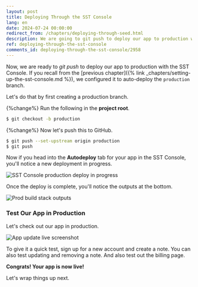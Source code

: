 ```yaml
---
layout: post
title: Deploying Through the SST Console
lang: en
date: 2024-07-24 00:00:00
redirect_from: /chapters/deploying-through-seed.html
description: We are going to git push to deploy our app to production with the SST Console.
ref: deploying-through-the-sst-console
comments_id: deploying-through-the-sst-console/2958
---
```


Now, we are ready to _git push_ to deploy our app to production with the SST Console. If you recall from the [previous chapter]({% link _chapters/setting-up-the-sst-console.md %}), we configured it to auto-deploy the `production` branch. 

Let's do that by first creating a production branch.

{%change%} Run the following in the **project root**.

```bash
$ git checkout -b production
```

{%change%} Now let's push this to GitHub.

```bash
$ git push --set-upstream origin production
$ git push
```

Now if you head into the **Autodeploy** tab for your app in the SST Console, you'll notice a new deployment in progress.

![SST Console production deploy in progress](/assets/part2/sst-console-production-deploy-in-progress.png)

Once the deploy is complete, you'll notice the outputs at the bottom.

![Prod build stack outputs](/assets/part2/prod-build-stack-outputs.png)

### Test Our App in Production

Let's check out our app in production.

![App update live screenshot](/assets/part2/app-update-live.png)

To give it a quick test, sign up for a new account and create a note. You can also test updating and removing a note. And also test out the billing page.

**Congrats! Your app is now live!**

Let's wrap things up next.
